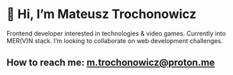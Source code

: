 # 👋 Hi, I’m Mateusz Trochonowicz
Frontend developer interested in technologies & video games. Currently into MER(V)N stack. I’m looking to collaborate on web development challenges.
## How to reach me: m.trochonowicz@proton.me
